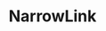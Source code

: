 ---
git: https://github.com/narrowlink/narrowlink
logohandle: narrowlink
sort: narrowlink
title: NarrowLink
twitter: https://x.com/NarrowlinkCom
website: https://narrowlink.com/
---